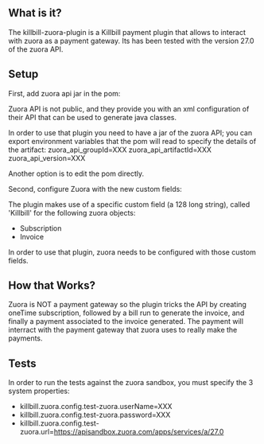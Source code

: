 What is it?
-----------

The killbill-zuora-plugin is a Killbill payment plugin that allows to interact with zuora as a payment gateway. Its has been tested with
the version 27.0 of the zuora API.

Setup
-----

First, add zuora api jar in the pom:

Zuora API is not public, and they provide you with an xml configuration of their API that can be used to generate java classes.

In order to use that plugin you need to have a jar of the zuora API; you can export environment variables that the pom will read
to specify the details of the artifact:
zuora_api_groupId=XXX
zuora_api_artifactId=XXX
zuora_api_version=XXX

Another option is to edit the pom directly.


Second, configure Zuora with the new custom fields:

The plugin makes use of a specific custom field (a 128 long string), called 'Killbill' for the following zuora objects:
* Subscription
* Invoice

In order to use that plugin, zuora needs to be configured with those custom fields.

How that Works?
--------------

Zuora is NOT a payment gateway so the plugin tricks the API by creating oneTime subscription, followed by a bill run to generate
the invoice, and finally a payment associated to the invoice generated. The payment will interract with the payment gateway
that zuora uses to really make the payments.


Tests
-----

In order to run the tests against the zuora sandbox, you must specify the 3 system properties:
* killbill.zuora.config.test-zuora.userName=XXX
* killbill.zuora.config.test-zuora.password=XXX
* killbill.zuora.config.test-zuora.url=https://apisandbox.zuora.com/apps/services/a/27.0
